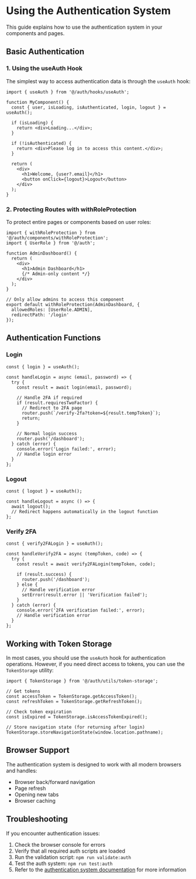 # Using the Authentication System

This guide explains how to use the authentication system in your components and pages.

## Basic Authentication

### 1. Using the useAuth Hook

The simplest way to access authentication data is through the `useAuth` hook:

```tsx
import { useAuth } from '@/auth/hooks/useAuth';

function MyComponent() {
  const { user, isLoading, isAuthenticated, login, logout } = useAuth();
  
  if (isLoading) {
    return <div>Loading...</div>;
  }
  
  if (!isAuthenticated) {
    return <div>Please log in to access this content.</div>;
  }
  
  return (
    <div>
      <h1>Welcome, {user?.email}</h1>
      <button onClick={logout}>Logout</button>
    </div>
  );
}
```

### 2. Protecting Routes with withRoleProtection

To protect entire pages or components based on user roles:

```tsx
import { withRoleProtection } from '@/auth/components/withRoleProtection';
import { UserRole } from '@/auth';

function AdminDashboard() {
  return (
    <div>
      <h1>Admin Dashboard</h1>
      {/* Admin-only content */}
    </div>
  );
}

// Only allow admins to access this component
export default withRoleProtection(AdminDashboard, {
  allowedRoles: [UserRole.ADMIN],
  redirectPath: '/login'
});
```

## Authentication Functions

### Login

```tsx
const { login } = useAuth();

const handleLogin = async (email, password) => {
  try {
    const result = await login(email, password);
    
    // Handle 2FA if required
    if (result.requiresTwoFactor) {
      // Redirect to 2FA page
      router.push(`/verify-2fa?token=${result.tempToken}`);
      return;
    }
    
    // Normal login success
    router.push('/dashboard');
  } catch (error) {
    console.error('Login failed:', error);
    // Handle login error
  }
};
```

### Logout

```tsx
const { logout } = useAuth();

const handleLogout = async () => {
  await logout();
  // Redirect happens automatically in the logout function
};
```

### Verify 2FA

```tsx
const { verify2FALogin } = useAuth();

const handleVerify2FA = async (tempToken, code) => {
  try {
    const result = await verify2FALogin(tempToken, code);
    
    if (result.success) {
      router.push('/dashboard');
    } else {
      // Handle verification error
      setError(result.error || 'Verification failed');
    }
  } catch (error) {
    console.error('2FA verification failed:', error);
    // Handle verification error
  }
};
```

## Working with Token Storage

In most cases, you should use the `useAuth` hook for authentication operations. However, if you need direct access to tokens, you can use the `TokenStorage` utility:

```tsx
import { TokenStorage } from '@/auth/utils/token-storage';

// Get tokens
const accessToken = TokenStorage.getAccessToken();
const refreshToken = TokenStorage.getRefreshToken();

// Check token expiration
const isExpired = TokenStorage.isAccessTokenExpired();

// Store navigation state (for returning after login)
TokenStorage.storeNavigationState(window.location.pathname);
```

## Browser Support

The authentication system is designed to work with all modern browsers and handles:

- Browser back/forward navigation
- Page refresh
- Opening new tabs
- Browser caching

## Troubleshooting

If you encounter authentication issues:

1. Check the browser console for errors
2. Verify that all required auth scripts are loaded
3. Run the validation script: `npm run validate:auth`
4. Test the auth system: `npm run test:auth`
5. Refer to the [authentication system documentation](./README.md) for more information
